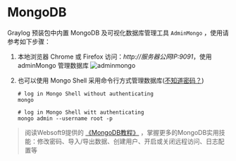 # MongoDB

Graylog 预装包中内置 MongoDB 及可视化数据库管理工具 `AdminMongo` ，使用请参考如下步骤：

1. 本地浏览器 Chrome 或 Firefox 访问：*http://服务器公网IP:9091*，使用 adminMongo 管理数据库
   ![adminmongo](https://libs.websoft9.com/Websoft9/DocsPicture/zh/mongodb/adminmongo-consolegui-websoft9.png)
   
2. 也可以使用 Mongo Shell 采用命令行方式管理数据库([不知道密码？](/zh/stack-accounts.md))
   ```
   # log in Mongo Shell without authenticating
   mongo

   # log in Mongo Shell witt authenticating
   mongo admin --username root -p
   ```

> 阅读Websoft9提供的 [《MongoDB教程》](https://support.websoft9.com/docs/mongodb/zh) ，掌握更多的MongoDB实用技能：修改密码、导入/导出数据、创建用户、开启或关闭远程访问、日志配置等